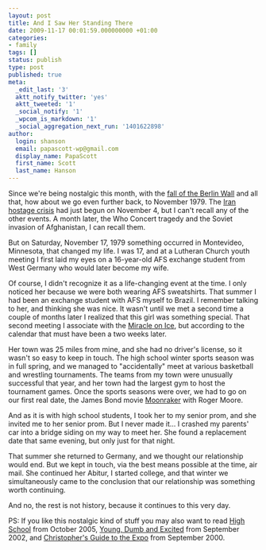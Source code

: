 ```yaml
---
layout: post
title: And I Saw Her Standing There
date: 2009-11-17 00:01:59.000000000 +01:00
categories:
- family
tags: []
status: publish
type: post
published: true
meta:
  _edit_last: '3'
  aktt_notify_twitter: 'yes'
  aktt_tweeted: '1'
  _social_notify: '1'
  _wpcom_is_markdown: '1'
  _social_aggregation_next_run: '1401622898'
author:
  login: shanson
  email: papascott-wp@gmail.com
  display_name: PapaScott
  first_name: Scott
  last_name: Hanson
---
```

<p>Since we're being nostalgic this month, with the <a href="https://www.papascott.de/archives/2009/11/09/as-the-wall-fell/">fall of the Berlin Wall</a> and all that, how about we go even further back, to November 1979. The <a href="http://en.wikipedia.org/wiki/Iran_hostage_crisis">Iran hostage crisis</a> had just begun on November 4, but I can't recall any of the other events. A month later, the Who Concert tragedy and the Soviet invasion of Afghanistan, I can recall them.</p>
<p>But on Saturday, November 17, 1979  something occurred in Montevideo, Minnesota, that changed my life. I was 17, and at a Lutheran Church youth meeting I first laid my eyes on a 16-year-old AFS exchange student from West Germany who would later become my wife.</p>
<p>Of course, I didn't recognize it as a life-changing event at the time. I only noticed her because we were both wearing AFS sweatshirts. That summer I had been an exchange student with AFS myself to Brazil. I remember talking to her, and thinking she was nice. It wasn't until we met a second time a couple of months later I realized that this girl was something special. That second meeting I associate with the <a href="http://en.wikipedia.org/wiki/Miracle_on_Ice">Miracle on Ice</a>, but according to the calendar that must have been a two weeks later.</p>
<p>Her town was 25 miles from mine, and she had no driver's license, so it wasn't so easy to keep in touch.  The high school winter sports season was in full spring, and we managed to "accidentally" meet at various basketball and wrestling tournaments. The teams from my town were unusually successful that year, and her town had the largest gym to host the tournament games. Once the sports seasons were over, we had to go on our first real date, the James Bond movie <a href="http://en.wikipedia.org/wiki/Moonraker_(film)">Moonraker</a> with Roger Moore.</p>
<p>And as it is with high school students, I took her to my senior prom, and she invited me to her senior prom. But I never made it... I crashed my parents' car into a bridge siding on my way to meet her. She found a replacement date that same evening, but only just for that night.</p>
<p>That summer she returned to Germany, and we thought our relationship would end. But we kept in touch, via the best means possible at the time, air mail. She continued her Abitur, I started college, and that winter we simultaneously came to the conclusion that our relationship was something worth continuing.</p>
<p>And no, the rest is not history, because it continues to this very day.</p>
<p>PS: If you like this nostalgic kind of stuff you may also want to read <a href="https://www.papascott.de/archives/2005/10/18/high-school/">High School</a> from October 2005, <a href="https://www.papascott.de/archives/2002/09/09/young-dumb-and-excited/">Young, Dumb and Excited</a> from September 2002, and <a href="https://www.papascott.de/archives/2000/09/04/christophers-guide-to-the-expo/">Christopher's Guide to the Expo</a> from September 2000.</p>
